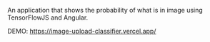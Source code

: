 An application that shows the probability of what is in image using TensorFlowJS and Angular.

DEMO: 
https://image-upload-classifier.vercel.app/
